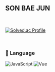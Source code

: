 ## SON BAE JUN

<br>

[![Solved.ac Profile](http://mazassumnida.wtf/api/generate_badge?boj=thsqowns2)](https://solved.ac/thsqowns2)

<br>

### 📖 Language

<!-- ![Top Langs](https://github-readme-stats.vercel.app/api/top-langs/?username=sonbaejun&layout=demo&theme=demo) -->

![JavaScript](https://img.shields.io/badge/JavaScript-6DB33F?style=for-the-badge&logo=JavaScript&logoColor=white)
![Vue](https://img.shields.io/badge/Vue-6DB33F?style=for-the-badge&logo=JavaScript&logoColor=white)


<!--
### 📫 Contacts
**casperWebmon/casperWebmon** is a ✨ _special_ ✨ repository because its `README.md` (this file) appears on your GitHub profile.

Here are some ideas to get you started:

- 🔭 I’m currently working on ...
- 🌱 I’m currently learning ...
- 👯 I’m looking to collaborate on ...
- 🤔 I’m looking for help with ...
- 💬 Ask me about ...
- 📫 How to reach me: ...
- 😄 Pronouns: ...
- ⚡ Fun fact: ...
-->

